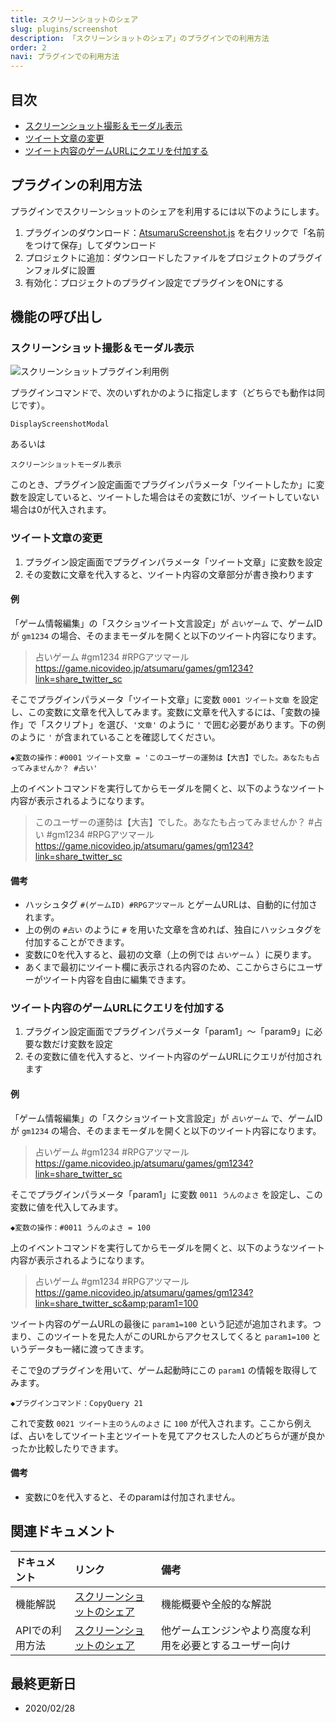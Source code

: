 ```yaml
---
title: スクリーンショットのシェア
slug: plugins/screenshot
description: 「スクリーンショットのシェア」のプラグインでの利用方法
order: 2
navi: プラグインでの利用方法
---
```

    
## 目次
 - [スクリーンショット撮影＆モーダル表示](#スクリーンショット撮影＆モーダル表示)
 - [ツイート文章の変更](#ツイート文章の変更)
 - [ツイート内容のゲームURLにクエリを付加する](#ツイート内容のゲームURLにクエリを付加する)
    
## プラグインの利用方法
プラグインでスクリーンショットのシェアを利用するには以下のようにします。
1. プラグインのダウンロード：[AtsumaruScreenshot.js](https://raw.githubusercontent.com/atsumaru/mv-plugins/master/plugins/AtsumaruScreenshot.js) を右クリックで「名前をつけて保存」してダウンロード
1. プロジェクトに追加：ダウンロードしたファイルをプロジェクトのプラグインフォルダに設置
1. 有効化：プロジェクトのプラグイン設定でプラグインをONにする
    
## 機能の呼び出し
    
### スクリーンショット撮影＆モーダル表示
![スクリーンショットプラグイン利用例](/images/screenshot_plugin_sample.png)
    
プラグインコマンドで、次のいずれかのように指定します（どちらでも動作は同じです）。
```
DisplayScreenshotModal
```
あるいは
```
スクリーンショットモーダル表示
```
このとき、プラグイン設定画面でプラグインパラメータ「ツイートしたか」に変数を設定していると、ツイートした場合はその変数に1が、ツイートしていない場合は0が代入されます。
    
### ツイート文章の変更
1. プラグイン設定画面でプラグインパラメータ「ツイート文章」に変数を設定
1. その変数に文章を代入すると、ツイート内容の文章部分が書き換わります
    
#### 例
「ゲーム情報編集」の「スクショツイート文言設定」が `占いゲーム` で、ゲームIDが `gm1234` の場合、そのままモーダルを開くと以下のツイート内容になります。
  
> 占いゲーム #gm1234 #RPGアツマール https://game.nicovideo.jp/atsumaru/games/gm1234?link=share_twitter_sc
  
そこでプラグインパラメータ「ツイート文章」に変数 `0001 ツイート文章` を設定し、この変数に文章を代入してみます。変数に文章を代入するには、「変数の操作」で「スクリプト」を選び、`'文章'` のように `'` で囲む必要があります。下の例のように `'` が含まれていることを確認してください。
  
`◆変数の操作：#0001 ツイート文章 = 'このユーザーの運勢は【大吉】でした。あなたも占ってみませんか？ #占い'`
  
上のイベントコマンドを実行してからモーダルを開くと、以下のようなツイート内容が表示されるようになります。
  
> このユーザーの運勢は【大吉】でした。あなたも占ってみませんか？ #占い #gm1234 #RPGアツマール https://game.nicovideo.jp/atsumaru/games/gm1234?link=share_twitter_sc
    
#### 備考
 - ハッシュタグ `#(ゲームID) #RPGアツマール` とゲームURLは、自動的に付加されます。
 - 上の例の `#占い` のように `#` を用いた文章を含めれば、独自にハッシュタグを付加することができます。
 - 変数に0を代入すると、最初の文章（上の例では `占いゲーム` ）に戻ります。
 - あくまで最初にツイート欄に表示される内容のため、ここからさらにユーザーがツイート内容を自由に編集できます。
    
### ツイート内容のゲームURLにクエリを付加する
1. プラグイン設定画面でプラグインパラメータ「param1」～「param9」に必要な数だけ変数を設定
1. その変数に値を代入すると、ツイート内容のゲームURLにクエリが付加されます
    
#### 例
「ゲーム情報編集」の「スクショツイート文言設定」が `占いゲーム` で、ゲームIDが `gm1234` の場合、そのままモーダルを開くと以下のツイート内容になります。
  
> 占いゲーム #gm1234 #RPGアツマール https://game.nicovideo.jp/atsumaru/games/gm1234?link=share_twitter_sc
  
そこでプラグインパラメータ「param1」に変数 `0011 うんのよさ` を設定し、この変数に値を代入してみます。
  
`◆変数の操作：#0011 うんのよさ = 100`
  
上のイベントコマンドを実行してからモーダルを開くと、以下のようなツイート内容が表示されるようになります。
  
> 占いゲーム #gm1234 #RPGアツマール https://game.nicovideo.jp/atsumaru/games/gm1234?link=share_twitter_sc&amp;param1=100
  
ツイート内容のゲームURLの最後に `param1=100` という記述が追加されます。つまり、このツイートを見た人がこのURLからアクセスしてくると `param1=100` というデータも一緒に渡ってきます。
  
そこで[9](/)のプラグインを用いて、ゲーム起動時にこの `param1` の情報を取得してみます。
  
`◆プラグインコマンド：CopyQuery 21`
  
これで変数 `0021 ツイート主のうんのよさ` に `100` が代入されます。ここから例えば、占いをしてツイート主とツイートを見てアクセスした人のどちらが運が良かったか比較したりできます。
    
#### 備考
 - 変数に0を代入すると、そのparamは付加されません。
    
## 関連ドキュメント
    
ドキュメント|リンク|備考
:---|:---|:---
機能解説|[スクリーンショットのシェア](/screenshot)|機能概要や全般的な解説
APIでの利用方法|[スクリーンショットのシェア](/apis/screenshot)|他ゲームエンジンやより高度な利用を必要とするユーザー向け
    
## 最終更新日
 - 2020/02/28
